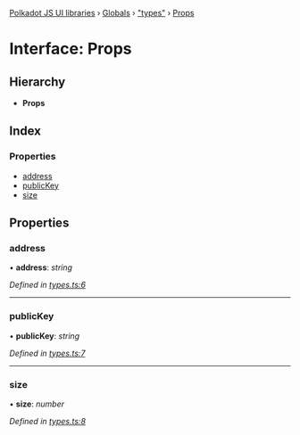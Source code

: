 [Polkadot JS UI libraries](../README.md) › [Globals](../globals.md) › ["types"](../modules/_types_.md) › [Props](_types_.props.md)

# Interface: Props

## Hierarchy

* **Props**

## Index

### Properties

* [address](_types_.props.md#address)
* [publicKey](_types_.props.md#publickey)
* [size](_types_.props.md#size)

## Properties

###  address

• **address**: *string*

*Defined in [types.ts:6](https://github.com/polkadot-js/ui/blob/c5d32c3/packages/reactnative-identicon/src/types.ts#L6)*

___

###  publicKey

• **publicKey**: *string*

*Defined in [types.ts:7](https://github.com/polkadot-js/ui/blob/c5d32c3/packages/reactnative-identicon/src/types.ts#L7)*

___

###  size

• **size**: *number*

*Defined in [types.ts:8](https://github.com/polkadot-js/ui/blob/c5d32c3/packages/reactnative-identicon/src/types.ts#L8)*
